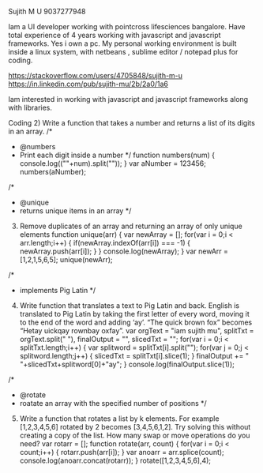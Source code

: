 Sujith M U
9037277948

Iam a UI developer working with pointcross lifesciences bangalore. Have total experience of 4 years working with javascript and javascript frameworks.
Yes i own a pc.
My personal working environment is built inside a linux system, with netbeans , sublime editor / notepad plus for coding.

https://stackoverflow.com/users/4705848/sujith-m-u
https://in.linkedin.com/pub/sujith-mu/2b/2a0/1a6

Iam interested in working with javascript and javascript frameworks along with libraries.

Coding
2) Write a function that takes a number and returns a list of its digits in an array.
/*
* @numbers
* Print each digit inside a number
*/
function numbers(num) {
	console.log((""+num).split(""));
}
var aNumber = 123456;
numbers(aNumber);

/*
* @unique
* returns unique items in an array
*/
3) Remove duplicates of an array and returning an array of only unique elements
function unique(arr) {
	var newArray = [];
	for(var i = 0;i < arr.length;i++) {
		if(newArray.indexOf(arr[i]) === -1) {
			newArray.push(arr[i]);
		}
	}
	console.log(newArray);
}
var newArr = [1,2,1,5,6,5];
unique(newArr);

/*
* implements Pig Latin
*/
4) Write function that translates a text to Pig Latin and back. English is translated to Pig Latin by taking the first letter of every word, moving it to the end of the word and adding ‘ay’. “The quick brown fox” becomes “Hetay uickqay rownbay oxfay”.
var orgText = "iam sujith mu",
    splitTxt = orgText.split(" "),
    finalOutput = "",
    slicedTxt = "";
for(var i = 0;i < splitTxt.length;i++) {
	var splitword = splitTxt[i].split("");
	for(var j = 0;j < splitword.length;j++) {
		slicedTxt = splitTxt[i].slice(1);
	}
	finalOutput += " "+slicedTxt+splitword[0]+"ay";
}
console.log(finalOutput.slice(1));

/*
* @rotate
* roatate an array with the specified number of positions
*/
5) Write a function that rotates a list by k elements. For example [1,2,3,4,5,6] rotated by 2 becomes [3,4,5,6,1,2]. Try solving this without creating a copy of the list. How many swap or move operations do you need?
var rotarr = [];
function rotate(arr, count) {
	for(var i = 0;i < count;i++) {
		rotarr.push(arr[i]);
	}
	var anoarr = arr.splice(count);
	console.log(anoarr.concat(rotarr));
}
rotate([1,2,3,4,5,6],4);
